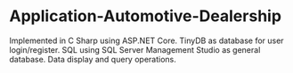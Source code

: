 # Application-Automotive-Dealership
Implemented in C Sharp using ASP.NET Core.
TinyDB as database for user login/register.
SQL using SQL Server Management Studio as general database.
Data display and query operations.

